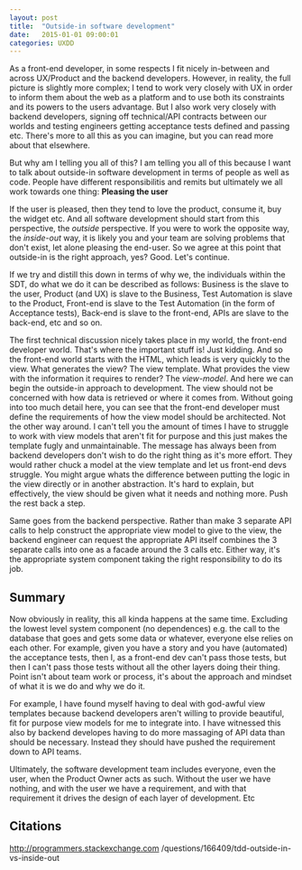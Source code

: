 ```yaml
---
layout: post
title:  "Outside-in software development"
date:   2015-01-01 09:00:01
categories: UXDD
---
```


As a front-end developer, in some respects I fit nicely in-between and across UX/Product and the backend developers. However, in reality, the full picture is slightly more complex; I tend to work very closely with UX in order to inform them about the web as a platform and to use both its constraints and its powers to the users advantage. But I also work very closely with backend developers, signing off technical/API contracts between our worlds and testing engineers getting acceptance tests defined and passing etc. There's more to all this as you can imagine, but you can read more about that elsewhere.

But why am I telling you all of this? I am telling you all of this because I want to talk about outside-in software development in terms of people as well as code. People have different responsibilitis and remits but ultimately we all work towards one thing: **Pleasing the user**

If the user is pleased, then they tend to love the product, consume it, buy the widget etc. And all software development should start from this perspective, the *outside* perspective. If you were to work the opposite way, the *inside-out* way, it is likely you and your team are solving problems that don't exist, let alone pleasing the end-user. So we agree at this point that outside-in is the right approach, yes? Good. Let's continue.

If we try and distill this down in terms of why we, the individuals within the SDT, do what we do it can be described as follows: Business is the slave to the user, Product (and UX) is slave to the Business, Test Automation is slave to the Product, Front-end is slave to the Test Automation (in the form of Acceptance tests), Back-end is slave to the front-end, APIs are slave to the back-end, etc and so on.

The first technical discussion nicely takes place in my world, the front-end developer world. That's where the important stuff is! Just kidding. And so the front-end world starts with the HTML, which leads is very quickly to the view. What generates the view? The view template. What provides the view with the information it requires to render? The *view-model*. And here we can begin the outside-in approach to development. The view should not be concerned with how data is retrieved or where it comes from. Without going into too much detail here, you can see that the front-end developer must define the requirements of how the view model should be architected.  Not the other way around. I can't tell you the amount of times I have to struggle to work with view models that aren't fit for purpose and this just makes the template fugly and unmaintainable. The message has always been from backend developers don't wish to do the right thing as it's more effort. They would rather chuck a model at the view template and let us front-end devs struggle. You might argue whats the difference between putting the logic in the view directly or in another abstraction. It's hard to explain, but effectively, the view should be given what it needs and nothing more. Push the rest back a step. 

Same goes from the backend perspective. Rather than make 3 separate API calls to help construct the appropriate view model to give to the view, the backend engineer can request the appropriate API itself combines the 3 separate calls into one as a facade around the 3 calls etc. Either way, it's the appropriate system component taking the right responsibility to do its job.




## Summary

Now obviously in reality, this all kinda happens at the same time. Excluding the lowest level system component (no dependences) e.g. the call to the database that goes and gets some data or whatever, everyone else relies on each other. For example, given you have a story and you have (automated) the acceptance tests, then I, as a front-end dev can't pass those tests, but then I can't pass those tests without all the other layers doing their thing. Point isn't about team work or process, it's about the approach and mindset of what it is we do and why we do it.

For example, I have found myself having to deal with god-awful view templates because backend developers aren't willing to provide beautiful, fit for purpose view models for me to integrate into. I have witnessed this also by backend developes having to do more massaging of API data than should be necessary. Instead they should have pushed the requirement down to API teams.

Ultimately, the software development team includes everyone, even the user, when the Product Owner acts as such. Without the user we have nothing, and with the user we have a requirement, and with that requirement it drives the design of each layer of development. Etc

## Citations

http://programmers.stackexchange.com
/questions/166409/tdd-outside-in-vs-inside-out